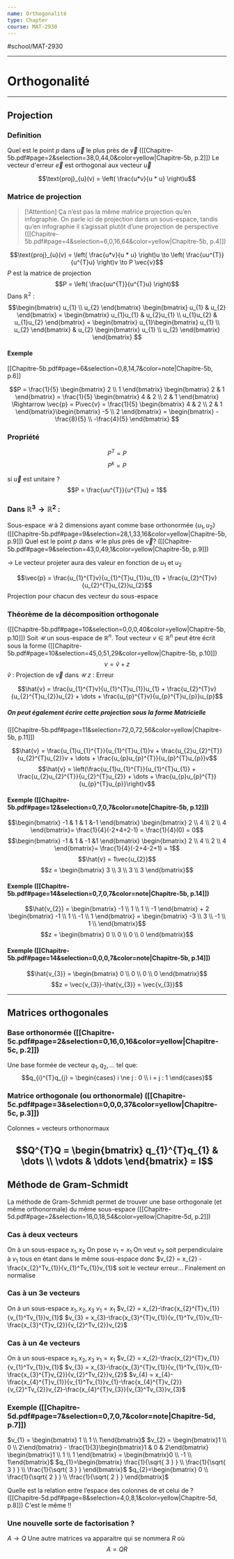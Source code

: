 ```yaml
---
name: Orthogonalité
type: Chapter
course: MAT-2930
---
```

#school/MAT-2930 
***
# Orthogonalité

---
## Projection

### Definition
Quel est le point $p$ dans $\vec{u}$ le plus près de $\vec{v}$ ([[Chapitre-5b.pdf#page=2&selection=38,0,44,0&color=yellow|Chapitre-5b, p.2]])
    Le vecteur d'erreur $\vec{e}$ est orthogonal aux vecteur $\vec{u}$

$$\text{proj}_{u}(v) = \left( \frac{u*v}{u * u} \right)u$$
### Matrice de projection

> [!Attention]
> Ça n’est pas la même matrice projection qu’en infographie. On parle ici de projection dans un sous-espace, tandis qu’en infographie il s’agissait plutôt d’une projection de perspective
([[Chapitre-5b.pdf#page=4&selection=6,0,16,64&color=yellow|Chapitre-5b, p.4]])

$$\text{proj}_{u}(v) = \left( \frac{u*v}{u * u} \right)u \to \left( \frac{uu^{T}}{u^{T}u} \right)v \to P \vec{v}$$
$P$ est la matrice de projection
$$P = \left( \frac{uu^{T}}{u^{T}u} \right)$$
Dans $\mathbb{R}^2$ :
$$\begin{bmatrix}
u_{1} \\
u_{2}
\end{bmatrix}
\begin{bmatrix}
u_{1} & u_{2}
\end{bmatrix} = 
\begin{bmatrix}
u_{1}u_{1} & u_{2}u_{1} \\
u_{1}u_{2} & u_{1}u_{2}
\end{bmatrix} =
\begin{bmatrix}
u_{1}\begin{bmatrix}
u_{1} \\
u_{2}
\end{bmatrix} &
u_{2} \begin{bmatrix}
u_{1} \\
u_{2}
\end{bmatrix}
\end{bmatrix}
$$
#### Exemple
[[Chapitre-5b.pdf#page=6&selection=0,8,14,7&color=note|Chapitre-5b, p.6]]

$$P = \frac{1}{5} \begin{bmatrix}
2 \\
1
\end{bmatrix}
\begin{bmatrix}
2 & 1
\end{bmatrix} = \frac{1}{5} \begin{bmatrix}
4 & 2 \\
2 & 1
\end{bmatrix} \Rightarrow
\vec{p} = P\vec{v} = \frac{1}{5} \begin{bmatrix}
4 & 2 \\
2 & 1
\end{bmatrix}\begin{bmatrix}
-5 \\
2
\end{bmatrix} = 
\begin{bmatrix}
-\frac{8}{5} \\
-\frac{4}{5}
\end{bmatrix}
$$

### Propriété

$$P^{T} = P$$
$$P^{k} = P$$

si $\vec{u}$ est unitaire ?
$$P = \frac{uu^{T}}{u^{T}u} = 1$$

### Dans $\mathbb{R}^{3} \to \mathbb{R}^2$ :
Sous-espace $\mathscr{U}$ à 2 dimensions ayant comme base orthonormée $\{u_{1}, u_{2}\}$([[Chapitre-5b.pdf#page=9&selection=28,1,33,16&color=yellow|Chapitre-5b, p.9]])
Quel est le point $p$ dans $\mathscr{U}$ le plus près de $\vec{v}$? ([[Chapitre-5b.pdf#page=9&selection=43,0,49,1&color=yellow|Chapitre-5b, p.9]])

$\to$ Le vecteur projeter aura des valeur en fonction de $u_{1}$ et $u_{2}$

$$\vec{p} = \frac{u_{1}^{T}v}{u_{1}^{T}u_{1}}u_{1} + \frac{u_{2}^{T}v}{u_{2}^{T}u_{2}}u_{2}$$
Projection pour chacun des vecteur du sous-espace

### Théorème de la décomposition orthogonale
([[Chapitre-5b.pdf#page=10&selection=0,0,0,40&color=yellow|Chapitre-5b, p.10]])
Soit $\mathscr{U}$ un sous-espace de $\mathbb{R}^n$. Tout vecteur $v \in \mathbb{R}^n$ peut être écrit sous la forme ([[Chapitre-5b.pdf#page=10&selection=45,0,51,29&color=yellow|Chapitre-5b, p.10]])
$$v = \hat{v} + z$$
$\hat{v}$ : Projection de $\vec{v}$ dans $\mathscr{U}$ 
$z$ : Erreur

$$\hat{v} = \frac{u_{1}^{T}v}{u_{1}^{T}u_{1}}u_{1} + \frac{u_{2}^{T}v}{u_{2}^{T}u_{2}}u_{2} + \dots + \frac{u_{p}^{T}v}{u_{p}^{T}u_{p}}u_{p}$$
##### On peut également écrire cette projection sous la forme Matricielle
([[Chapitre-5b.pdf#page=11&selection=72,0,72,56&color=yellow|Chapitre-5b, p.11]])

$$\hat{v} = \frac{u_{1}u_{1}^{T}}{u_{1}^{T}u_{1}}v + \frac{u_{2}u_{2}^{T}}{u_{2}^{T}u_{2}}v + \dots + \frac{u_{p}u_{p}^{T}}{u_{p}^{T}u_{p}}v$$
$$\hat{v} = \left(\frac{u_{1}u_{1}^{T}}{u_{1}^{T}u_{1}} + \frac{u_{2}u_{2}^{T}}{u_{2}^{T}u_{2}} + \dots + \frac{u_{p}u_{p}^{T}}{u_{p}^{T}u_{p}}\right)v$$

#### Exemple ([[Chapitre-5b.pdf#page=12&selection=0,7,0,7&color=note|Chapitre-5b, p.12]])
$$\begin{bmatrix}
-1 & 1 & 1 &-1
\end{bmatrix} \begin{bmatrix}
2 \\
4 \\
2 \\
4
\end{bmatrix}=
\frac{1}{4}(-2+4+2-1) = \frac{1}{4}(0) = 0$$
$$\begin{bmatrix}
-1 & 1 & -1 &1
\end{bmatrix} \begin{bmatrix}
2 \\
4 \\
2 \\
4
\end{bmatrix}=
\frac{1}{4}(-2+4-2+1) = 1$$
$$\hat{v} = 1\vec{u_{2}}$$
$$z = \begin{bmatrix}
3 \\
3 \\
3 \\
3
\end{bmatrix}$$

#### Exemple ([[Chapitre-5b.pdf#page=14&selection=0,7,0,7&color=note|Chapitre-5b, p.14]])
$$\hat{v_{2}} = \begin{bmatrix}
-1 \\
1 \\
1 \\
-1
\end{bmatrix} + 2 \begin{bmatrix}
-1 \\
1 \\
-1 \\
1
\end{bmatrix} = \begin{bmatrix}
-3 \\
3 \\
-1 \\
1 \\
\end{bmatrix}$$
$$z = \begin{bmatrix}
0 \\
0 \\
0 \\
0
\end{bmatrix}$$
#### Exemple ([[Chapitre-5b.pdf#page=14&selection=0,0,0,7&color=note|Chapitre-5b, p.14]])
$$\hat{v_{3}} = \begin{bmatrix}
0 \\
0 \\
0 \\
0
\end{bmatrix}$$
$$z = \vec{v_{3}}-\hat{v_{3}} = \vec{v_{3}}$$

---

## Matrices orthogonales

### Base orthonormée ([[Chapitre-5c.pdf#page=2&selection=0,16,0,16&color=yellow|Chapitre-5c, p.2]])
Une base formée de vecteur $q_{1},q_{2}, \dots$ tel que:
$$q_{i}^{T}q_{j} = \begin{cases}
i \ne j : 0 \\
i = j : 1
\end{cases}$$

### Matrice orthogonale (ou orthonormale) ([[Chapitre-5c.pdf#page=3&selection=0,0,0,37&color=yellow|Chapitre-5c, p.3]])
Colonnes = vecteurs orthonormaux

$$Q^{T}Q = \begin{bmatrix}
q_{1}^{T}q_{1} & \dots \\
\vdots & \ddots
\end{bmatrix} = I$$
---
## Méthode de Gram-Schmidt

La méthode de Gram-Schmidt permet de trouver une base orthogonale (et même orthonormale) du même sous-espace
([[Chapitre-5d.pdf#page=2&selection=16,0,18,54&color=yellow|Chapitre-5d, p.2]])

### Cas à deux vecteurs
On à un sous-espace $x_{1}, x_{2}$
On pose $v_{1} = x_{1}$
On veut $v_{2}$ soit perpendiculaire à $v_{1}$ tous en étant dans le même sous-espace donc
$v_{2} = x_{2} - \frac{x_{2}^Tv_{1}}{v_{1}^Tv_{1}}v_{1}$ soit le vecteur erreur…
Finalement on normalise

### Cas à un 3e vecteurs
On à un sous-espace $x_{1}, x_{2}, x_{3}$
$v_{1} = x_{1}$
$v_{2} = x_{2}-\frac{x_{2}^{T}v_{1}}{v_{1}^Tv_{1}}v_{1}$
$v_{3} = x_{3}-\frac{x_{3}^{T}v_{1}}{v_{1}^Tv_{1}}v_{1}-\frac{x_{3}^{T}v_{2}}{v_{2}^Tv_{2}}v_{2}$

### Cas à un 4e vecteurs
On à un sous-espace $x_{1}, x_{2}, x_{3}$
$v_{1} = x_{1}$
$v_{2} = x_{2}-\frac{x_{2}^{T}v_{1}}{v_{1}^Tv_{1}}v_{1}$
$v_{3} = x_{3}-\frac{x_{3}^{T}v_{1}}{v_{1}^Tv_{1}}v_{1}-\frac{x_{3}^{T}v_{2}}{v_{2}^Tv_{2}}v_{2}$
$v_{4} = x_{4}-\frac{x_{4}^{T}v_{1}}{v_{1}^Tv_{1}}v_{1}-\frac{x_{4}^{T}v_{2}}{v_{2}^Tv_{2}}v_{2}-\frac{x_{4}^{T}v_{3}}{v_{3}^Tv_{3}}v_{3}$

### Exemple ([[Chapitre-5d.pdf#page=7&selection=0,7,0,7&color=note|Chapitre-5d, p.7]])

$v_{1} = \begin{bmatrix} 1  \\  1  \\  1\end{bmatrix}$
$v_{2} = \begin{bmatrix}1  \\ 0 \\ 2\end{bmatrix} - \frac{1}{3}\begin{bmatrix}1 & 0 & 2\end{bmatrix} \begin{bmatrix}1  \\  1  \\ 1 \end{bmatrix} = \begin{bmatrix}0  \\ -1 \\ 1\end{bmatrix}$
$q_{1}=\begin{bmatrix} \frac{1}{\sqrt{ 3 } } \\ \frac{1}{\sqrt{ 3 } } \\ \frac{1}{\sqrt{ 3 } } \end{bmatrix}$
$q_{2}=\begin{bmatrix} 0 \\ \frac{1}{\sqrt{ 2 } } \\ \frac{1}{\sqrt{ 2 } } \end{bmatrix}$

Quelle est la relation entre l’espace des colonnes de et celui de ? ([[Chapitre-5d.pdf#page=8&selection=4,0,8,1&color=yellow|Chapitre-5d, p.8]])
C'est le même !!

### Une nouvelle sorte de factorisation ?
$A \to Q$
Une autre matrices va apparaitre qui se nommera $R$ où
$$A = QR$$